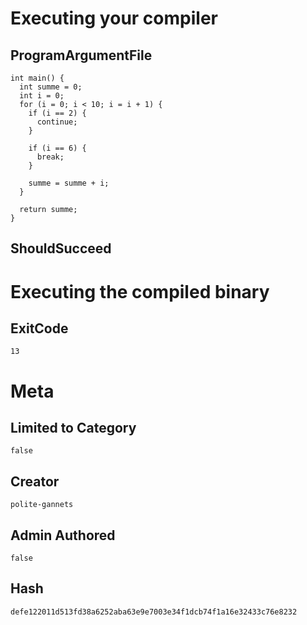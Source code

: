 # Executing your compiler

## ProgramArgumentFile

```
int main() {
  int summe = 0;
  int i = 0;
  for (i = 0; i < 10; i = i + 1) {
    if (i == 2) {
      continue;
    }

    if (i == 6) {
      break;
    }

    summe = summe + i;
  }

  return summe;
}

```

## ShouldSucceed

# Executing the compiled binary

## ExitCode

```
13
```

# Meta

## Limited to Category

```
false
```

## Creator

```
polite-gannets
```

## Admin Authored

```
false
```

## Hash

```
defe122011d513fd38a6252aba63e9e7003e34f1dcb74f1a16e32433c76e8232
```
